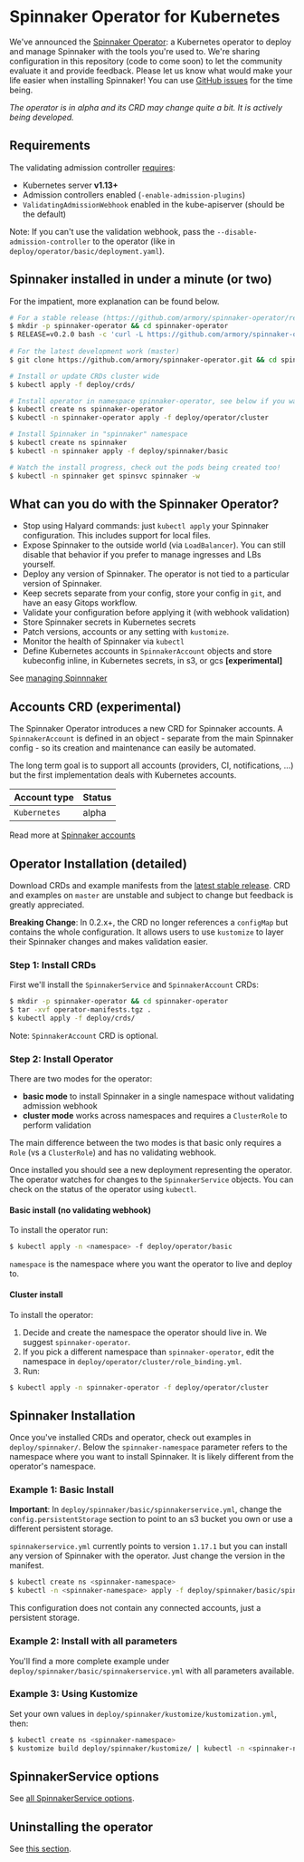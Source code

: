 # Spinnaker Operator for Kubernetes

We've announced the [Spinnaker Operator](https://blog.armory.io/spinnaker-operator/): a Kubernetes operator to deploy and manage Spinnaker with the tools you're used to. We're sharing configuration in this repository (code to come soon) to let the community evaluate it and provide feedback. 
Please let us know what would make your life easier when installing Spinnaker! You can use [GitHub issues](https://github.com/armory/spinnaker-operator/issues) for the time being.

*The operator is in alpha and its CRD may change quite a bit. It is actively being developed.*

## Requirements
The validating admission controller [requires](https://kubernetes.io/docs/reference/access-authn-authz/extensible-admission-controllers/#prerequisites):
- Kubernetes server **v1.13+**
- Admission controllers enabled (`-enable-admission-plugins`)
- `ValidatingAdmissionWebhook` enabled in the kube-apiserver (should be the default)

Note: If you can't use the validation webhook, pass the `--disable-admission-controller` to the operator (like in `deploy/operator/basic/deployment.yaml`).

## Spinnaker installed in under a minute (or two)

For the impatient, more explanation can be found below.

```bash
# For a stable release (https://github.com/armory/spinnaker-operator/releases)
$ mkdir -p spinnaker-operator && cd spinnaker-operator
$ RELEASE=v0.2.0 bash -c 'curl -L https://github.com/armory/spinnaker-operator/releases/download/${RELEASE}/manifests.tgz | tar -xz'
 
# For the latest development work (master) 
$ git clone https://github.com/armory/spinnaker-operator.git && cd spinnaker-operator

# Install or update CRDs cluster wide
$ kubectl apply -f deploy/crds/

# Install operator in namespace spinnaker-operator, see below if you want a different namespace
$ kubectl create ns spinnaker-operator
$ kubectl -n spinnaker-operator apply -f deploy/operator/cluster

# Install Spinnaker in "spinnaker" namespace
$ kubectl create ns spinnaker
$ kubectl -n spinnaker apply -f deploy/spinnaker/basic

# Watch the install progress, check out the pods being created too!
$ kubectl -n spinnaker get spinsvc spinnaker -w
```

## What can you do with the Spinnaker Operator?

- Stop using Halyard commands: just `kubectl apply` your Spinnaker configuration. This includes support for local files.
- Expose Spinnaker to the outside world (via `LoadBalancer`). You can still disable that behavior if you prefer to manage ingresses and LBs yourself. 
- Deploy any version of Spinnaker. The operator is not tied to a particular version of Spinnaker. 
- Keep secrets separate from your config, store your config in `git`, and have an easy Gitops workflow.
- Validate your configuration before applying it (with webhook validation) 
- Store Spinnaker secrets in Kubernetes secrets
- Patch versions, accounts or any setting with `kustomize`. 
- Monitor the health of Spinnaker via `kubectl`
- Define Kubernetes accounts in `SpinnakerAccount` objects and store kubeconfig inline, in Kubernetes secrets, in s3, or gcs **[experimental]**

See [managing Spinnnaker](doc/managing-spinnaker.md)

## Accounts CRD (experimental)
The Spinnaker Operator introduces a new CRD for Spinnaker accounts. A `SpinnakerAccount` is defined in an object - separate
from the main Spinnaker config - so its creation and maintenance can easily be automated.

The long term goal is to support all accounts (providers, CI, notifications, ...) but the first implementation deals with
Kubernetes accounts.

| Account type | Status |
|------------|----------|
| `Kubernetes` | alpha |

Read more at [Spinnaker accounts](doc/spinnaker-accounts.md)


## Operator Installation (detailed)
Download CRDs and example manifests from the [latest stable release](https://github.com/armory/spinnaker-operator/releases).
CRD and examples on `master` are unstable and subject to change but feedback is greatly appreciated.

**Breaking Change**: In 0.2.x+, the CRD no longer references a `configMap` but contains the whole configuration. 
It allows users to use `kustomize` to layer their Spinnaker changes and makes validation easier.    

### Step 1: Install CRDs

First we'll install the `SpinnakerService` and `SpinnakerAccount` CRDs:

```bash
$ mkdir -p spinnaker-operator && cd spinnaker-operator
$ tar -xvf operator-manifests.tgz .
$ kubectl apply -f deploy/crds/
```

Note: `SpinnakerAccount` CRD is optional.


### Step 2: Install Operator

There are two modes for the operator:
- **basic mode** to install Spinnaker in a single namespace without validating admission webhook
- **cluster mode** works across namespaces and requires a `ClusterRole` to perform validation

The main difference between the two modes is that basic only requires a `Role` (vs a `ClusterRole`) and has no validating webhook.

Once installed you should see a new deployment representing the operator. The operator watches for changes to the `SpinnakerService` objects. You can check on the status of the operator using `kubectl`.

#### Basic install (no validating webhook)
To install the operator run:

```bash
$ kubectl apply -n <namespace> -f deploy/operator/basic
```

`namespace` is the namespace where you want the operator to live and deploy to.

#### Cluster install
To install the operator:
1. Decide and create the namespace the operator should live in. We suggest `spinnaker-operator`.
2. If you pick a different namespace than `spinnaker-operator`, edit the namespace in `deploy/operator/cluster/role_binding.yml`.
3. Run:

```bash
$ kubectl apply -n spinnaker-operator -f deploy/operator/cluster
```

## Spinnaker Installation

Once you've installed CRDs and operator, check out examples in `deploy/spinnaker/`. Below the 
`spinnaker-namespace` parameter refers to the namespace where you want to install
Spinnaker. It is likely different from  the operator's namespace.


### Example 1: Basic Install

**Important**: In `deploy/spinnaker/basic/spinnakerservice.yml`, change the `config.persistentStorage` section to point to an s3 bucket you own or use a different persistent storage.

`spinnakerservice.yml` currently points to version `1.17.1` but you can install any version of Spinnaker with the operator. Just change the version in the manifest.  

```bash
$ kubectl create ns <spinnaker-namespace>
$ kubectl -n <spinnaker-namespace> apply -f deploy/spinnaker/basic/spinnakerservice.yml
```

This configuration does not contain any connected accounts, just a persistent storage.

### Example 2: Install with all parameters

You'll find a more complete example under `deploy/spinnaker/basic/spinnakerservice.yml` with all parameters available.

### Example 3: Using Kustomize

Set your own values in `deploy/spinnaker/kustomize/kustomization.yml`, then:


```bash
$ kubectl create ns <spinnaker-namespace>
$ kustomize build deploy/spinnaker/kustomize/ | kubectl -n <spinnaker-namespace> apply -f -
```
 
## SpinnakerService options
See [all SpinnakerService options](doc/options.md).

## Uninstalling the operator
See [this section](doc/uninstalling.md).